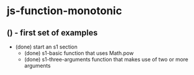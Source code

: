 # js-function-monotonic

## () - first set of examples
* (done) start an s1 section
  * (done) s1-basic function that uses Math.pow
  * (done) s1-three-arguments function that makes use of two or more arguments